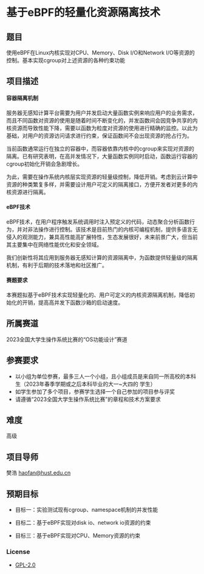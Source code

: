 # 基于eBPF的轻量化资源隔离技术

## 题目

使用eBPF在Linux内核实现对CPU、Memory、Disk I/O和Network I/O等资源的控制。基本实现cgroup对上述资源的各种约束功能

## 项目描述

#### 容器隔离机制

服务器无感知计算平台需要为用户并发启动大量函数实例来响应用户的业务需求，而且不同函数对资源的使用是随着时间不断变化的，并发函数间会因竞争共享的内核资源而导致性能下降，需要以函数为粒度对资源的使用进行精确的监控。以此为基础，对用户的资源访问请求进行约束，保证函数间不会出现资源的抢占行为。

当前函数通常运行在独立的容器中，而容器依靠内核中的cgroup来实现对资源的隔离。已有研究表明，在高并发情况下，大量函数实例同时启动，函数运行容器的cgroup初始化开销会急剧增长。

为此，需要在操作系统内核层实现资源的轻量级控制，降低开销。考虑到云计算中资源的种类繁复多样，并需要设计用户可定义的隔离接口，方便开发者对更多的内核资源进行隔离。

#### eBPF技术

eBPF技术，在用户程序触发系统调用时注入预定义的代码，动态聚合分析函数行为，并对非法操作进行控制。该技术是目前热门的内核可编程机制，提供多语言无侵入的观测能力，兼具高性能高扩展特性，生态发展很好，未来前景广大，但当前其主要集中在网络性能优化和安全领域。

我们创新性将其应用到服务器无感知计算的资源隔离中，为函数提供轻量级的隔离机制，有利于后期的技术落地和社区推广。

#### 赛题要求

本赛题拟基于eBPF技术实现轻量化的、用户可定义的内核资源隔离机制，降低初始化的开销，提高高并发下函数沙箱的启动速度。

## 所属赛道

2023全国大学生操作系统比赛的“OS功能设计”赛道

## 参赛要求

- 以小组为单位参赛，最多三人一个小组，且小组成员是来自同一所高校的本科生（2023年春季学期或之后本科毕业的大一~大四的
  学生）
- 如学生参加了多个项目，参赛学生选择一个自己参加的项目参与评奖 
- 请遵循“2023全国大学生操作系统比赛”的章程和技术方案要求

## 难度

高级

## 项目导师

樊浩 haofan@hust.edu.cn

## 预期目标

- 目标一：实验测试现有cgroup、namespace机制的并发性能

- 目标二：基于eBPF实现对disk io、network io资源的约束

- 目标三：基于eBPF实现对CPU、Memory资源的约束

### License

- [GPL-2.0](https://opensource.org/licenses/GPL-2.0)

